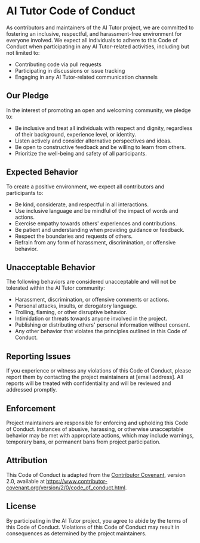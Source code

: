 # AI Tutor Code of Conduct

As contributors and maintainers of the AI Tutor project, we are committed to fostering an inclusive, respectful, and harassment-free environment for everyone involved. We expect all individuals to adhere to this Code of Conduct when participating in any AI Tutor-related activities, including but not limited to:

- Contributing code via pull requests
- Participating in discussions or issue tracking
- Engaging in any AI Tutor-related communication channels

## Our Pledge

In the interest of promoting an open and welcoming community, we pledge to:

- Be inclusive and treat all individuals with respect and dignity, regardless of their background, experience level, or identity.
- Listen actively and consider alternative perspectives and ideas.
- Be open to constructive feedback and be willing to learn from others.
- Prioritize the well-being and safety of all participants.

## Expected Behavior

To create a positive environment, we expect all contributors and participants to:

- Be kind, considerate, and respectful in all interactions.
- Use inclusive language and be mindful of the impact of words and actions.
- Exercise empathy towards others' experiences and contributions.
- Be patient and understanding when providing guidance or feedback.
- Respect the boundaries and requests of others.
- Refrain from any form of harassment, discrimination, or offensive behavior.

## Unacceptable Behavior

The following behaviors are considered unacceptable and will not be tolerated within the AI Tutor community:

- Harassment, discrimination, or offensive comments or actions.
- Personal attacks, insults, or derogatory language.
- Trolling, flaming, or other disruptive behavior.
- Intimidation or threats towards anyone involved in the project.
- Publishing or distributing others' personal information without consent.
- Any other behavior that violates the principles outlined in this Code of Conduct.

## Reporting Issues

If you experience or witness any violations of this Code of Conduct, please report them by contacting the project maintainers at [email address]. All reports will be treated with confidentiality and will be reviewed and addressed promptly.

## Enforcement

Project maintainers are responsible for enforcing and upholding this Code of Conduct. Instances of abusive, harassing, or otherwise unacceptable behavior may be met with appropriate actions, which may include warnings, temporary bans, or permanent bans from project participation.

## Attribution

This Code of Conduct is adapted from the [Contributor Covenant](https://www.contributor-covenant.org/version/2/0/code_of_conduct.html), version 2.0, available at https://www.contributor-covenant.org/version/2/0/code_of_conduct.html.

## License

By participating in the AI Tutor project, you agree to abide by the terms of this Code of Conduct. Violations of this Code of Conduct may result in consequences as determined by the project maintainers.

